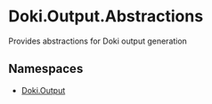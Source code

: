 # Doki.Output.Abstractions

Provides abstractions for Doki output generation

## Namespaces

- [Doki.Output](Doki.Output/README.md)


